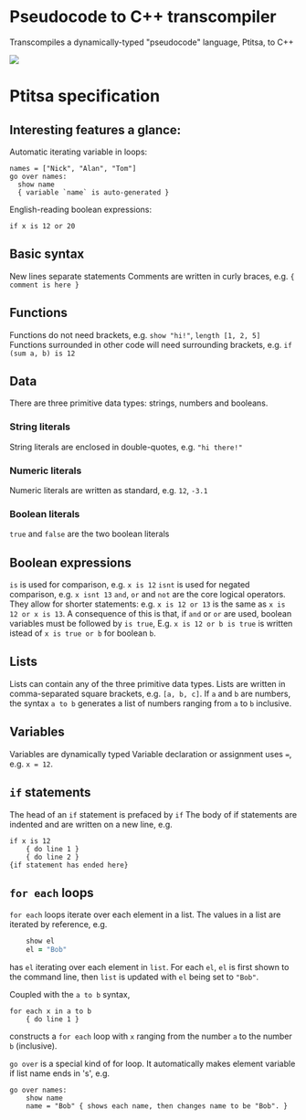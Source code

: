 # Pseudocode to C++ transcompiler

Transcompiles a dynamically-typed "pseudocode" language, Ptitsa, to C++

<img src="image/icon.jpg"/> 

# Ptitsa specification

## Interesting features a glance:
Automatic iterating variable in loops:
```
names = ["Nick", "Alan", "Tom"]
go over names:
  show name 
  { variable `name` is auto-generated }
```

English-reading boolean expressions:
```
if x is 12 or 20
```

## Basic syntax
New lines separate statements
Comments are written in curly braces, e.g. `{ comment is here }`

## Functions
Functions do not need brackets, e.g. `show "hi!"`, `length [1, 2, 5]`
Functions surrounded in other code will need surrounding brackets, e.g. `if (sum a, b) is 12`

## Data
There are three primitive data types: strings, numbers and booleans.

### String literals
String literals are enclosed in double-quotes, e.g. `"hi there!"`

### Numeric literals
Numeric literals are written as standard, e.g. `12`, `-3.1`

### Boolean literals
`true` and `false` are the two boolean literals

## Boolean expressions
`is` is used for comparison, e.g. `x is 12`
`isnt` is used for negated comparison, e.g. `x isnt 13`
`and`, `or` and `not` are the core logical operators. They allow for shorter statements: e.g. `x is 12 or 13` is the same as `x is 12 or x is 13`.
A consequence of this is that, if `and` or `or` are used, boolean variables must be followed by `is true`, 
E.g. `x is 12 or b is true` is written istead of `x is true or b` for boolean `b`.


## Lists
Lists can contain any of the three primitive data types.
Lists are written in comma-separated square brackets, e.g. `[a, b, c]`. 
If `a` and `b` are numbers, the syntax `a to b` generates a list of numbers ranging from `a` to `b` inclusive.

## Variables
Variables are dynamically typed
Variable declaration or assignment uses `=`, e.g. `x = 12`. 

## `if` statements
The head of an `if` statement is prefaced by `if`
The body of if statements are indented and are written on a new line, e.g.
```
if x is 12
    { do line 1 }
    { do line 2 }
{if statement has ended here}
```

## `for each` loops
`for each` loops iterate over each element in a list. The values in a list are iterated by reference, e.g.
```for each el in list 
	show el
	el = "Bob"
```
has `el` iterating over each element in `list`. For each `el`, `el` is first shown to the command line, then `list` is updated with `el` being set to `"Bob"`.

Coupled with the `a to b` syntax, 
```
for each x in a to b
	{ do line 1 }
```
constructs a `for each` loop with `x` ranging from the number `a` to the number `b` (inclusive).


`go over` is a special kind of for loop. It automatically makes element variable if list name ends in 's', e.g.
```
go over names:
	show name
	name = "Bob" { shows each name, then changes name to be "Bob". }
```
